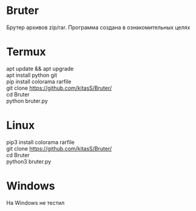 # Bruter
Брутер архивов zip/rar. Программа создана в ознакомительных целях

# Termux  
apt update && apt upgrade  
apt install python git  
pip install colorama rarfile  
git clone https://github.com/kitasS/Bruter/  
cd Bruter  
python bruter.py  

# Linux  
pip3 install colorama rarfile  
git clone https://github.com/kitasS/Bruter/  
cd Bruter  
python3 bruter.py  

# Windows  
На Windows не тестил
